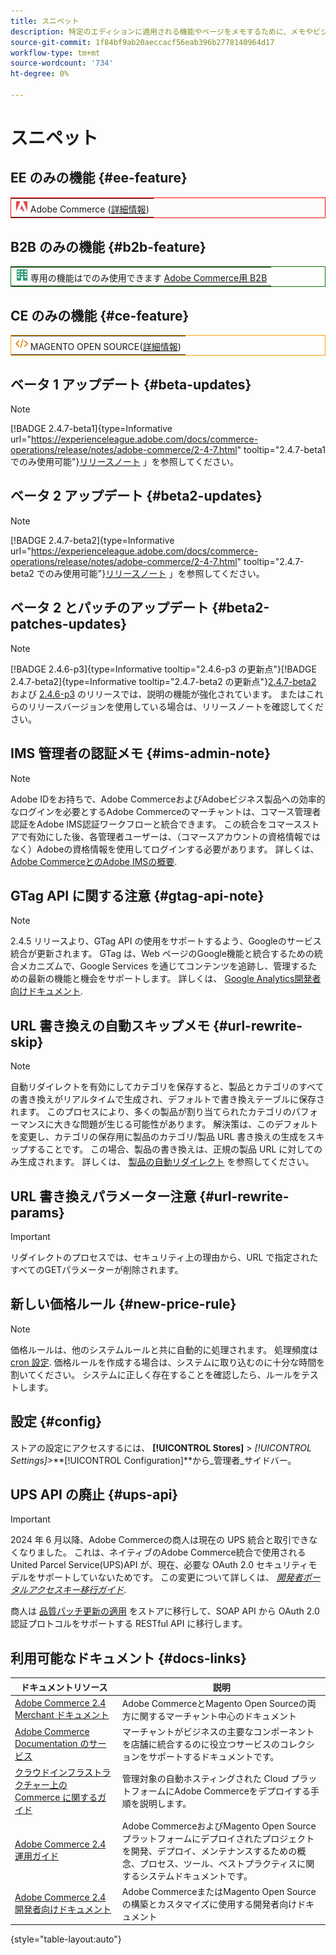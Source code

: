 ```yaml
---
title: スニペット
description: 特定のエディションに適用される機能やページをメモするために、メモやビジュアル要素を再利用しました。
source-git-commit: 1f84bf9ab20aeccacf56eab396b2778140964d17
workflow-type: tm+mt
source-wordcount: '734'
ht-degree: 0%

---
```


# スニペット

## EE のみの機能 {#ee-feature}

<table style="border:1px solid red">
<tr><td><img alt="Adobe Commerce機能" src="../assets/adobe-logo.svg" width="20" height="20" /> Adobe Commerce (<a href="https://experienceleague.adobe.com/docs/commerce-admin/user-guides/home.html#product-editions">詳細情報</a>)</td></tr>
</table>

## B2B のみの機能 {#b2b-feature}

<table style="border:1px solid green">
<tr><td><img alt="Adobe Commerce向け B2B 機能" src="../assets/b2b.svg" width="20" height="20" /> 専用の機能はでのみ使用できます <a href="https://experienceleague.adobe.com/docs/commerce-admin/b2b/introduction.html?lang=en">Adobe Commerce用 B2B</a></td></tr>
</table>

## CE のみの機能 {#ce-feature}

<table style="border:1px solid orange">
<tr><td><img alt="Magento Open Source機能" src="../assets/open-source.svg" width="20" height="20" /> MAGENTO OPEN SOURCE(<a href="https://experienceleague.adobe.com/docs/commerce-admin/user-guides/home.html#product-editions">詳細情報</a>)</td></tr>
</table>

## ベータ 1 アップデート {#beta-updates}

>[!NOTE]
>
>[!BADGE 2.4.7-beta1]{type=Informative url="https://experienceleague.adobe.com/docs/commerce-operations/release/notes/adobe-commerce/2-4-7.html" tooltip="2.4.7-beta1 でのみ使用可能"}[リリースノート](https://experienceleague.adobe.com/docs/commerce-operations/release/notes/adobe-commerce/2-4-7.html) 」を参照してください。

## ベータ 2 アップデート {#beta2-updates}

>[!NOTE]
>
[!BADGE 2.4.7-beta2]{type=Informative url="https://experienceleague.adobe.com/docs/commerce-operations/release/notes/adobe-commerce/2-4-7.html" tooltip="2.4.7-beta2 でのみ使用可能"}[リリースノート](https://experienceleague.adobe.com/docs/commerce-operations/release/notes/adobe-commerce/2-4-7.html) 」を参照してください。

## ベータ 2 とパッチのアップデート {#beta2-patches-updates}

>[!NOTE]
>
[!BADGE 2.4.6-p3]{type=Informative tooltip="2.4.6-p3 の更新点"}[!BADGE 2.4.7-beta2]{type=Informative tooltip="2.4.7-beta2 の更新点"}[2.4.7-beta2](https://experienceleague.adobe.com/docs/commerce-operations/release/notes/adobe-commerce/2-4-7.html) および [2.4.6-p3](https://experienceleague.adobe.com/docs/commerce-operations/release/notes/security-patches/2-4-6-p3.html) のリリースでは、説明の機能が強化されています。 またはこれらのリリースバージョンを使用している場合は、リリースノートを確認してください。

## IMS 管理者の認証メモ {#ims-admin-note}

>[!NOTE]
>
Adobe IDをお持ちで、Adobe CommerceおよびAdobeビジネス製品への効率的なログインを必要とするAdobe Commerceのマーチャントは、コマース管理者認証をAdobe IMS認証ワークフローと統合できます。 この統合をコマースストアで有効にした後、各管理者ユーザーは、（コマースアカウントの資格情報ではなく）Adobeの資格情報を使用してログインする必要があります。 詳しくは、 [Adobe CommerceとのAdobe IMSの概要](/help/getting-started/adobe-ims-integration-overview.md).

## GTag API に関する注意 {#gtag-api-note}

>[!NOTE]
>
2.4.5 リリースより、GTag API の使用をサポートするよう、Googleのサービス統合が更新されます。 GTag は、Web ページのGoogle機能と統合するための統合メカニズムで、Google Services を通じてコンテンツを追跡し、管理するための最新の機能と機会をサポートします。 詳しくは、 [Google Analytics開発者向けドキュメント](https://developers.google.com/analytics/devguides/collection/gtagjs).

## URL 書き換えの自動スキップメモ {#url-rewrite-skip}

>[!NOTE]
>
自動リダイレクトを有効にしてカテゴリを保存すると、製品とカテゴリのすべての書き換えがリアルタイムで生成され、デフォルトで書き換えテーブルに保存されます。 このプロセスにより、多くの製品が割り当てられたカテゴリのパフォーマンスに大きな問題が生じる可能性があります。 解決策は、このデフォルトを変更し、カテゴリの保存用に製品のカテゴリ/製品 URL 書き換えの生成をスキップすることです。 この場合、製品の書き換えは、正規の製品 URL に対してのみ生成されます。 詳しくは、 [製品の自動リダイレクト](/help/merchandising-promotions/url-redirect-product-automatic.md) を参照してください。

## URL 書き換えパラメーター注意 {#url-rewrite-params}

>[!IMPORTANT]
>
リダイレクトのプロセスでは、セキュリティ上の理由から、URL で指定されたすべてのGETパラメーターが削除されます。

## 新しい価格ルール {#new-price-rule}

>[!NOTE]
>
価格ルールは、他のシステムルールと共に自動的に処理されます。 処理頻度は [cron 設定](https://experienceleague.adobe.com/docs/commerce-operations/configuration-guide/cli/configure-cron-jobs.html). 価格ルールを作成する場合は、システムに取り込むのに十分な時間を割いてください。 システムに正しく存在することを確認したら、ルールをテストします。

## 設定 {#config}

ストアの設定にアクセスするには、 **[!UICONTROL Stores]** > _[!UICONTROL Settings]_>**[!UICONTROL Configuration]**から_&#x200B;管理者&#x200B;_サイドバー。

## UPS API の廃止 {#ups-api}

>[!IMPORTANT]
>
2024 年 6 月以降、Adobe Commerceの商人は現在の UPS 統合と取引できなくなりました。 これは、ネイティブのAdobe Commerce統合で使用される United Parcel Service(UPS)API が、現在、必要な OAuth 2.0 セキュリティモデルをサポートしていないためです。 この変更について詳しくは、 [_開発者ポータルアクセスキー移行ガイド_](https://developer.ups.com/oauth-developer-guide). <br/>
>
商人は [品質パッチ更新の適用](https://experienceleague.adobe.com/docs/commerce-knowledge-base/kb/troubleshooting/known-issues-patches-attached/ups-shipping-method-integration-migration-from-soap-to-restful-api.html) をストアに移行して、SOAP API から OAuth 2.0 認証プロトコルをサポートする RESTful API に移行します。


## 利用可能なドキュメント {#docs-links}

| ドキュメントリソース | 説明 |
|----------------------- | ----------- |
| [Adobe Commerce 2.4 Merchant ドキュメント](../landing/home.md) | Adobe CommerceとMagento Open Sourceの両方に関するマーチャント中心のドキュメント |
| [Adobe Commerce Documentation のサービス](https://experienceleague.adobe.com/docs/commerce-merchant-services/user-guides/home.html) | マーチャントがビジネスの主要なコンポーネントを店舗に統合するのに役立つサービスのコレクションをサポートするドキュメントです。 |
| [クラウドインフラストラクチャー上の Commerce に関するガイド](https://experienceleague.adobe.com/docs/commerce-cloud-service/user-guide/overview.html) | 管理対象の自動ホスティングされた Cloud プラットフォームにAdobe Commerceをデプロイする手順を説明します。 |
| [Adobe Commerce 2.4 運用ガイド](https://experienceleague.adobe.com/docs/commerce-operations/operational-guides/home.html) | Adobe CommerceおよびMagento Open Sourceプラットフォームにデプロイされたプロジェクトを開発、デプロイ、メンテナンスするための概念、プロセス、ツール、ベストプラクティスに関するシステムドキュメントです。 |
| [Adobe Commerce 2.4 開発者向けドキュメント](https://developer.adobe.com/commerce/docs) | Adobe CommerceまたはMagento Open Sourceの構築とカスタマイズに使用する開発者向けドキュメント |

{style="table-layout:auto"}

